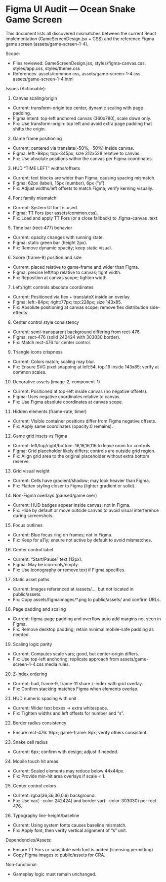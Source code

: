 # Figma UI Audit — Ocean Snake Game Screen

This document lists all discovered mismatches between the current React implementation (GameScreenDesign.jsx + CSS) and the reference Figma game screen (assets/game-screen-1-4).

Scope:
- Files reviewed: GameScreenDesign.jsx, styles/figma-canvas.css, styles/app.css, styles/theme.css
- References: assets/common.css, assets/game-screen-1-4.css, assets/game-screen-1-4.html

Issues (Actionable):

1) Canvas scaling/origin
- Current: transform-origin top center, dynamic scaling with page padding.
- Figma intent: top-left anchored canvas (360x780), scale down only.
- Fix: Use transform-origin: top left and avoid extra page padding that shifts the origin.

2) Game frame positioning
- Current: centered via translate(-50%, -50%) inside canvas.
- Figma: left:-88px; top:-345px; size 312x528 relative to canvas.
- Fix: Use absolute positions within the canvas per Figma coordinates.

3) HUD “TIME LEFT” widths/offsets
- Current: text blocks are wider than Figma, causing spacing mismatch.
- Figma: 62px (label), 15px (number), 6px (“s”).
- Fix: Adjust widths/left offsets to match Figma; verify kerning visually.

4) Font family mismatch
- Current: System UI font is used.
- Figma: TT Fors (per assets/common.css).
- Fix: Load and apply TT Fors (or a close fallback) to .figma-canvas .text.

5) Time bar (rect-477) behavior
- Current: opacity changes with running state.
- Figma: static green bar (height 2px).
- Fix: Remove dynamic opacity; keep static visual.

6) Score (frame-9) position and size
- Current: placed relative to game-frame and wider than Figma.
- Figma: precise left/top relative to canvas; tight width.
- Fix: Reposition at canvas scope; tighten width.

7) Left/right controls absolute coordinates
- Current: Positioned via flex + translateX inside an overlay.
- Figma: left:-84px; right:77px; top:228px; size 143x85.
- Fix: Absolute positioning at canvas scope; remove flex distribution side-effects.

8) Center control style consistency
- Current: semi-transparent background differing from rect-476.
- Figma: rect-476 (solid 242424 with 303030 border).
- Fix: Match rect-476 for center control.

9) Triangle icons crispness
- Current: Colors match; scaling may blur.
- Fix: Ensure SVG pixel snapping at left:54, top:19 inside 143x85; verify at common scales.

10) Decorative assets (image-2, component-1)
- Current: Positioned at top-left inside canvas (no negative offsets).
- Figma: Uses negative coordinates relative to canvas.
- Fix: Use Figma absolute coordinates at canvas scope.

11) Hidden elements (frame-rate, timer)
- Current: Visible container positions differ from Figma negative offsets.
- Fix: Apply same coordinates (opacity:0 remains).

12) Game grid insets vs Figma
- Current: left/top/right/bottom: 16,16,16,116 to leave room for controls.
- Figma: Grid placeholder likely differs; controls are outside grid region.
- Fix: Align grid area to the original placeholder without extra bottom reserve.

13) Grid visual weight
- Current: Cells have gradient/shadow; may look heavier than Figma.
- Fix: Flatten styling closer to Figma (lighter gradient or solid).

14) Non-Figma overlays (paused/game over)
- Current: HUD badges appear inside canvas; not in Figma.
- Fix: Hide by default or move outside canvas to avoid visual interference during screenshots.

15) Focus outlines
- Current: Blue focus ring on frames; not in Figma.
- Fix: Keep for a11y; ensure not active by default to avoid mismatches.

16) Center control label
- Current: “Start/Pause” text (12px).
- Figma: May be icon-only/empty.
- Fix: Use iconography or remove text if Figma specifies.

17) Static asset paths
- Current: Images referenced at /assets/..., but not located in public/assets.
- Fix: Copy assets/figmaimages/*.png to public/assets/ and confirm URLs.

18) Page padding and scaling
- Current: figma-page padding and overflow auto add margins not seen in Figma.
- Fix: Remove desktop padding; retain minimal mobile-safe padding as needed.

19) Scaling logic parity
- Current: Computes scale vars; good, but center-origin differs.
- Fix: Use top-left anchoring; replicate approach from assets/game-screen-1-4.css media rules.

20) Z-index ordering
- Current: hud, frame-9, frame-11 share z-index with grid overlay.
- Fix: Confirm stacking matches Figma when elements overlap.

21) HUD numeric spacing with unit
- Current: Wider text boxes -> extra whitespace.
- Fix: Tighten widths and left offsets for number and “s”.

22) Border radius consistency
- Ensure rect-476: 16px; game-frame: 8px; verify others consistent.

23) Snake cell radius
- Current: 6px; confirm with design; adjust if needed.

24) Mobile touch hit areas
- Current: Scaled elements may reduce below 44x44px.
- Fix: Provide min-hit area overlays if scale < 1.

25) Center control colors
- Current: rgba(36,36,36,0.6) background.
- Fix: Use var(--color-242424) and border var(--color-303030) per rect-476.

26) Typography line-height/baseline
- Current: Using system fonts causes baseline mismatch.
- Fix: Apply font, then verify vertical alignment of “s” unit.

Dependencies/Assets:
- Ensure TT Fors or substitute web font is added (licensing permitting).
- Copy Figma images to public/assets for CRA.

Non-functional:
- Gameplay logic must remain unchanged.

